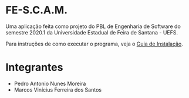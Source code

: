 # FE-S.C.A.M.

Uma aplicação feita como projeto do PBL de Engenharia de Software do semestre 2020.1 da Universidade Estadual de Feira de Santana - UEFS.

Para instruções de como executar o programa, veja o [Guia de Instalação](https://github.com/Droid-M/FE-S.C.A.M/blob/main/Docs/Guia-de-Insta%C3%A7%C3%A3o.md).

# Integrantes
- Pedro Antonio Nunes Moreira
- Marcos Vinícius Ferreira dos Santos
